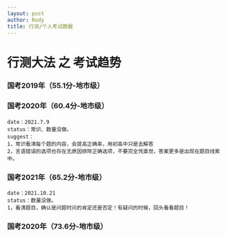 ```yaml
---
layout: post
author: Rody
title: 行测/个人考试数据
---
```


# 行测大法 之 考试趋势

### 国考2019年（55.1分-地市级）



### 国考2020年（60.4分-地市级）

```
date：2021.7.9 
status：常识、数量没做。
suggest：
1，常识看清每个题的内容，会提高正确率，用初高中只是去解答
2，言语错误的选项也存在无原因排除正确选项，不要完全凭直觉，答案更多是出现在题目线索中。
```

### 国考2021年（65.2分-地市级）

```
date：2021.10.21
status：数量没做。
1，看清题目，确认是问题时问的肯定还是否定！有疑问的时候，回头看看题目！

```

### 国考2020年（73.6分-地市级）